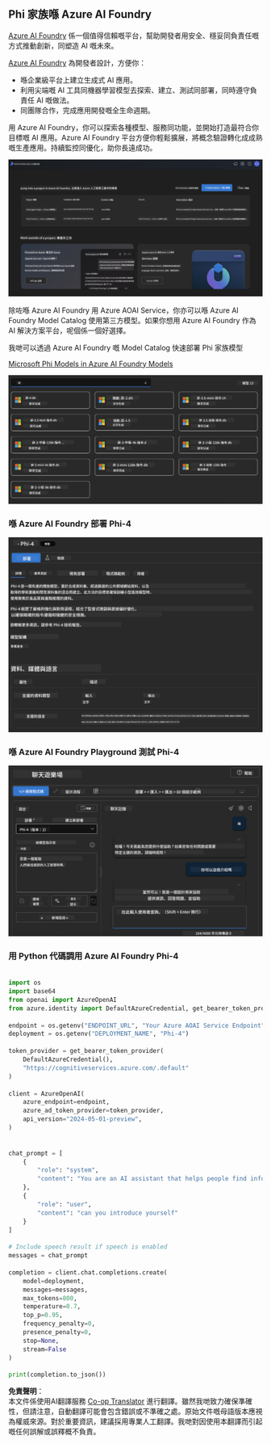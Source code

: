 <!--
CO_OP_TRANSLATOR_METADATA:
{
  "original_hash": "3ae21dc5554e888defbe57946ee995ee",
  "translation_date": "2025-05-08T06:20:43+00:00",
  "source_file": "md/01.Introduction/02/03.AzureAIFoundry.md",
  "language_code": "hk"
}
-->
## Phi 家族喺 Azure AI Foundry

[Azure AI Foundry](https://ai.azure.com) 係一個值得信賴嘅平台，幫助開發者用安全、穩妥同負責任嘅方式推動創新，同塑造 AI 嘅未來。

[Azure AI Foundry](https://ai.azure.com) 為開發者設計，方便你：

- 喺企業級平台上建立生成式 AI 應用。
- 利用尖端嘅 AI 工具同機器學習模型去探索、建立、測試同部署，同時遵守負責任 AI 嘅做法。
- 同團隊合作，完成應用開發嘅全生命週期。

用 Azure AI Foundry，你可以探索各種模型、服務同功能，並開始打造最符合你目標嘅 AI 應用。Azure AI Foundry 平台方便你輕鬆擴展，將概念驗證轉化成成熟嘅生產應用。持續監控同優化，助你長遠成功。

![portal](../../../../../translated_images/AIFoundryPorral.6b1094b101dd499e32f2b018f2dabab4b287dc776bd01f41853404af0d6faf30.hk.png)

除咗喺 Azure AI Foundry 用 Azure AOAI Service，你亦可以喺 Azure AI Foundry Model Catalog 使用第三方模型。如果你想用 Azure AI Foundry 作為 AI 解決方案平台，呢個係一個好選擇。

我哋可以透過 Azure AI Foundry 嘅 Model Catalog 快速部署 Phi 家族模型

[Microsoft Phi Models in Azure AI Foundry Models](https://ai.azure.com/explore/models/?selectedCollection=phi)

![ModelCatalog](../../../../../translated_images/AIFoundryModelCatalog.3923945fa7be5b5f080fff2eb8b74369dd7459803eac5963ca145d01adbbc94c.hk.png)

### **喺 Azure AI Foundry 部署 Phi-4**

![Phi4](../../../../../translated_images/AIFoundryPhi4.eece9ddb0d817a033c3466b60b8d59aec1fbc4c2ea521c039e3f378d747ed6b6.hk.png)

### **喺 Azure AI Foundry Playground 測試 Phi-4**

![Playground](../../../../../translated_images/AIFoundryPlayground.193b81a9e472c5d1bbbab46dce575decb6577f7e306a022bc785a72bbffccca1.hk.png)

### **用 Python 代碼調用 Azure AI Foundry Phi-4**

```python

import os  
import base64
from openai import AzureOpenAI  
from azure.identity import DefaultAzureCredential, get_bearer_token_provider  
        
endpoint = os.getenv("ENDPOINT_URL", "Your Azure AOAI Service Endpoint")  
deployment = os.getenv("DEPLOYMENT_NAME", "Phi-4")  
      
token_provider = get_bearer_token_provider(  
    DefaultAzureCredential(),  
    "https://cognitiveservices.azure.com/.default"  
)  
  
client = AzureOpenAI(  
    azure_endpoint=endpoint,  
    azure_ad_token_provider=token_provider,  
    api_version="2024-05-01-preview",  
)  
  

chat_prompt = [
    {
        "role": "system",
        "content": "You are an AI assistant that helps people find information."
    },
    {
        "role": "user",
        "content": "can you introduce yourself"
    }
] 
    
# Include speech result if speech is enabled  
messages = chat_prompt 

completion = client.chat.completions.create(  
    model=deployment,  
    messages=messages,
    max_tokens=800,  
    temperature=0.7,  
    top_p=0.95,  
    frequency_penalty=0,  
    presence_penalty=0,
    stop=None,  
    stream=False  
)  
  
print(completion.to_json())  

```

**免責聲明**：  
本文件係使用AI翻譯服務 [Co-op Translator](https://github.com/Azure/co-op-translator) 進行翻譯。雖然我哋致力確保準確性，但請注意，自動翻譯可能會包含錯誤或不準確之處。原始文件嘅母語版本應視為權威來源。對於重要資訊，建議採用專業人工翻譯。我哋對因使用本翻譯而引起嘅任何誤解或誤釋概不負責。